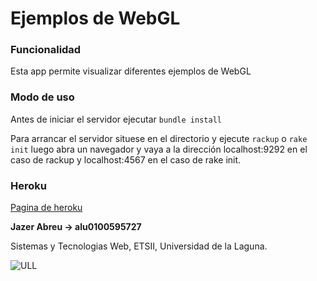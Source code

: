 # Ejemplos de WebGL

### Funcionalidad

Esta app permite visualizar diferentes ejemplos de WebGL

### Modo de uso

Antes de iniciar el servidor ejecutar `bundle install`

Para arrancar el servidor situese en el directorio y ejecute `rackup` o `rake init` luego abra un navegador y vaya a la dirección localhost:9292 en el caso de rackup y localhost:4567 en el caso de rake init.

### Heroku

[Pagina de heroku](http://raphaeljs.herokuapp.com)

**Jazer Abreu -> alu0100595727**

Sistemas y Tecnologias Web, ETSII, Universidad de la Laguna.

![ULL](http://www.ull.es/Public/images/wull/logo.gif)
